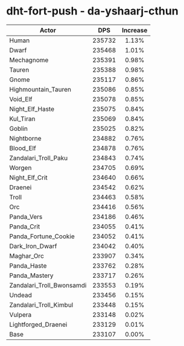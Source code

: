 # dht-fort-push - da-yshaarj-cthun
| Actor | DPS | Increase |
|---|:---:|:---:|
|Human|235732|1.13%|
|Dwarf|235468|1.01%|
|Mechagnome|235391|0.98%|
|Tauren|235388|0.98%|
|Gnome|235117|0.86%|
|Highmountain_Tauren|235086|0.85%|
|Void_Elf|235078|0.85%|
|Night_Elf_Haste|235075|0.84%|
|Kul_Tiran|235069|0.84%|
|Goblin|235025|0.82%|
|Nightborne|234882|0.76%|
|Blood_Elf|234878|0.76%|
|Zandalari_Troll_Paku|234843|0.74%|
|Worgen|234705|0.69%|
|Night_Elf_Crit|234640|0.66%|
|Draenei|234542|0.62%|
|Troll|234463|0.58%|
|Orc|234416|0.56%|
|Panda_Vers|234186|0.46%|
|Panda_Crit|234055|0.41%|
|Panda_Fortune_Cookie|234052|0.41%|
|Dark_Iron_Dwarf|234042|0.40%|
|Maghar_Orc|233907|0.34%|
|Panda_Haste|233762|0.28%|
|Panda_Mastery|233717|0.26%|
|Zandalari_Troll_Bwonsamdi|233553|0.19%|
|Undead|233456|0.15%|
|Zandalari_Troll_Kimbul|233448|0.15%|
|Vulpera|233148|0.02%|
|Lightforged_Draenei|233129|0.01%|
|Base|233107|0.00%|
